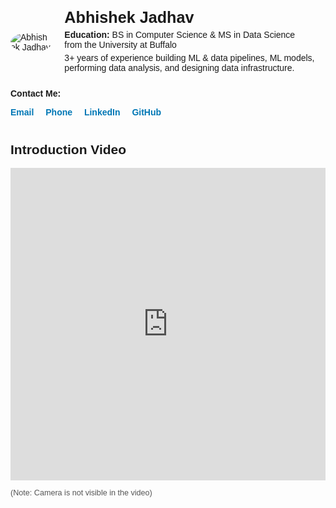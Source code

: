 <!DOCTYPE html>
<html lang="en">
<head>
  <meta charset="UTF-8" />
  <title>Abhishek's Data-ML Profile</title>
  <style>
    body {
      margin: 0;
      padding: 20px;
      font-family: Arial, sans-serif;
    }
    /* Container for the profile header */
    .profile-header {
      display: flex;              /* Enables horizontal (side-by-side) layout */
      align-items: center;        /* Vertically center the items in the flex container */
    }
    /* Image styles */
    .profile-header img {
      max-width: 150px;          /* Set a reasonable max width */
      border-radius: 50%;        /* Make the image circular (if it’s a square original) */
      margin-right: 20px;        /* Spacing between image and the text block */
    }
    /* Info block next to the image */
    .profile-info h1 {
      margin: 0;                 /* Remove default margin for the heading */
      font-size: 1.8em;
    }
    .profile-info p {
      margin: 5px 0;
    }
    /* Optional: Some spacing around the contact details */
    .contact-details {
      margin-top: 20px;
    }
    /* Style for the contact links */
    .contact-details a {
      color: #0077b5;            /* LinkedIn-blue color for all links */
      text-decoration: none;
      margin-right: 15px;
      font-weight: bold;
    }
    .contact-details a:hover {
      text-decoration: underline;
    }
    /* Embedded video style */
    .profile-video {
      margin-top: 40px;          /* Spacing above the video section */
    }
    .profile-video iframe {
      width: 100%;
      height: 500px;
      border: none;
    }
  </style>
</head>
<body>

  <!-- Profile Header (Image + Name + Education) -->
  <div class="profile-header">
    <img src="https://i.imgur.com/Gmhrrzf.jpeg" alt="Abhishek Jadhav">
    <div class="profile-info">
      <h1>Abhishek Jadhav</h1>
      <p><strong>Education:</strong> BS in Computer Science &amp; MS in Data Science<br>
         from the University at Buffalo</p>
      <p>3+ years of experience building ML &amp; data pipelines, ML models, performing data analysis, and designing data infrastructure.</p>
    </div>
  </div>

  <!-- Contact Details -->
  <div class="contact-details">
    <p><strong>Contact Me:</strong></p>
    <p>
      <a href="mailto:abhishekjadhavdata@gmail.com">Email</a>
      <a href="tel:+1-7162393515">Phone</a>
      <a href="https://www.linkedin.com/in/abhishekdata/" target="_blank">LinkedIn</a>
      <a href="https://github.com/abhi-dataprofile" target="_blank">GitHub</a>
    </p>
  </div>

  <!-- Introduction Video Embed -->
  <div class="profile-video">
    <h2>Introduction Video</h2>
    <iframe 
      src="https://ub.hosted.panopto.com/Panopto/Pages/Viewer.aspx?id=59f1e03e-25b8-4163-98ce-b255016a247d"
      allowfullscreen>
    </iframe>
    <p style="font-size: 0.9em; color: #555;">(Note: Camera is not visible in the video)</p>
  </div>

</body>
</html>